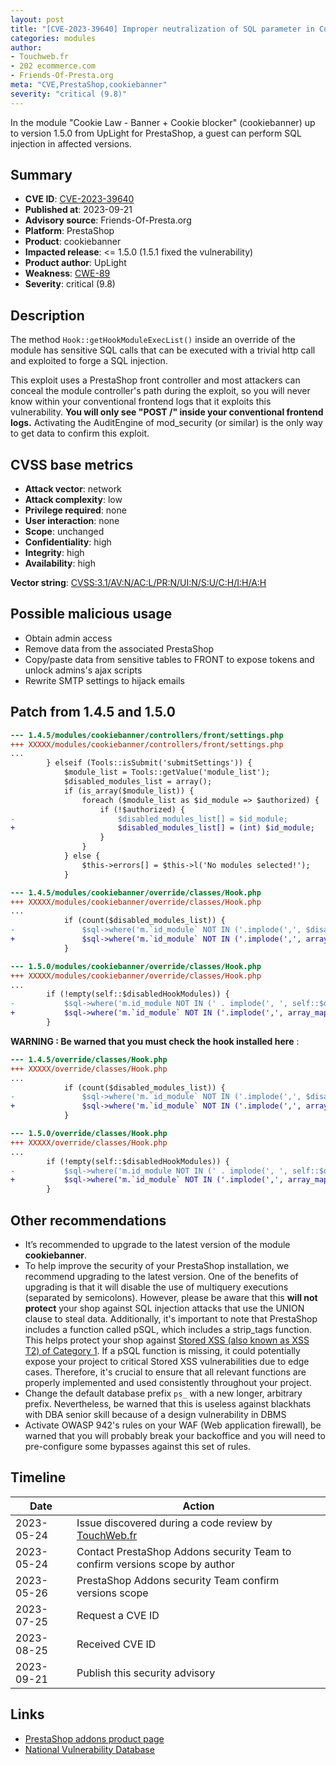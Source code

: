 ```yaml
---
layout: post
title: "[CVE-2023-39640] Improper neutralization of SQL parameter in Cookie Law - Banner + Cookie blocker module for PrestaShop"
categories: modules
author:
- Touchweb.fr
- 202 ecommerce.com
- Friends-Of-Presta.org
meta: "CVE,PrestaShop,cookiebanner"
severity: "critical (9.8)"
---
```


In the module "Cookie Law - Banner + Cookie blocker" (cookiebanner) up to version 1.5.0 from UpLight for PrestaShop, a guest can perform SQL injection in affected versions.

## Summary

* **CVE ID**: [CVE-2023-39640](https://cve.mitre.org/cgi-bin/cvename.cgi?name=CVE-2023-39640)
* **Published at**: 2023-09-21
* **Advisory source**: Friends-Of-Presta.org
* **Platform**: PrestaShop
* **Product**: cookiebanner
* **Impacted release**: <= 1.5.0 (1.5.1 fixed the vulnerability)
* **Product author**: UpLight
* **Weakness**: [CWE-89](https://cwe.mitre.org/data/definitions/89.html)
* **Severity**: critical (9.8)

## Description

The method `Hook::getHookModuleExecList()` inside an override of the module has sensitive SQL calls that can be executed with a trivial http call and exploited to forge a SQL injection.

This exploit uses a PrestaShop front controller and most attackers can conceal the module controller's path during the exploit, so you will never know within your conventional frontend logs that it exploits this vulnerability. **You will only see "POST /" inside your conventional frontend logs.** Activating the AuditEngine of mod_security (or similar) is the only way to get data to confirm this exploit.

## CVSS base metrics

* **Attack vector**: network
* **Attack complexity**: low
* **Privilege required**: none
* **User interaction**: none
* **Scope**: unchanged
* **Confidentiality**: high
* **Integrity**: high
* **Availability**: high

**Vector string**: [CVSS:3.1/AV:N/AC:L/PR:N/UI:N/S:U/C:H/I:H/A:H](https://nvd.nist.gov/vuln-metrics/cvss/v3-calculator?vector=AV:N/AC:L/PR:N/UI:N/S:U/C:H/I:H/A:H)

## Possible malicious usage

* Obtain admin access
* Remove data from the associated PrestaShop
* Copy/paste data from sensitive tables to FRONT to expose tokens and unlock admins's ajax scripts
* Rewrite SMTP settings to hijack emails

## Patch from 1.4.5 and 1.5.0

```diff
--- 1.4.5/modules/cookiebanner/controllers/front/settings.php
+++ XXXXX/modules/cookiebanner/controllers/front/settings.php
...
        } elseif (Tools::isSubmit('submitSettings')) {
            $module_list = Tools::getValue('module_list');
            $disabled_modules_list = array();
            if (is_array($module_list)) {
                foreach ($module_list as $id_module => $authorized) {
                    if (!$authorized) {
-                       $disabled_modules_list[] = $id_module;
+                       $disabled_modules_list[] = (int) $id_module;
                    }
                }
            } else {
                $this->errors[] = $this->l('No modules selected!');
            }
```

```diff
--- 1.4.5/modules/cookiebanner/override/classes/Hook.php
+++ XXXXX/modules/cookiebanner/override/classes/Hook.php
...
            if (count($disabled_modules_list)) {
-               $sql->where('m.`id_module` NOT IN ('.implode(',', $disabled_modules_list).')');
+               $sql->where('m.`id_module` NOT IN ('.implode(',', array_map('intval', $disabled_modules_list)).')');
            }
```


```diff
--- 1.5.0/modules/cookiebanner/override/classes/Hook.php
+++ XXXXX/modules/cookiebanner/override/classes/Hook.php
...
        if (!empty(self::$disabledHookModules)) {
-           $sql->where('m.id_module NOT IN (' . implode(', ', self::$disabledHookModules) . ')');
+           $sql->where('m.`id_module` NOT IN ('.implode(',', array_map('intval', self::$disabledHookModules)).')');
        }
```

**WARNING : Be warned that you must check the hook installed here** :

```diff
--- 1.4.5/override/classes/Hook.php
+++ XXXXX/override/classes/Hook.php
...
            if (count($disabled_modules_list)) {
-               $sql->where('m.`id_module` NOT IN ('.implode(',', $disabled_modules_list).')');
+               $sql->where('m.`id_module` NOT IN ('.implode(',', array_map('intval', $disabled_modules_list)).')');
            }
```

```diff
--- 1.5.0/override/classes/Hook.php
+++ XXXXX/override/classes/Hook.php
...
        if (!empty(self::$disabledHookModules)) {
-           $sql->where('m.id_module NOT IN (' . implode(', ', self::$disabledHookModules) . ')');
+           $sql->where('m.`id_module` NOT IN ('.implode(',', array_map('intval', self::$disabledHookModules)).')');
        }
```

## Other recommendations

* It’s recommended to upgrade to the latest version of the module **cookiebanner**.
* To help improve the security of your PrestaShop installation, we recommend upgrading to the latest version. One of the benefits of upgrading is that it will disable the use of multiquery executions (separated by semicolons). However, please be aware that this **will not protect** your shop against SQL injection attacks that use the UNION clause to steal data. Additionally, it's important to note that PrestaShop includes a function called pSQL, which includes a strip_tags function. This helps protect your shop against [Stored XSS (also known as XSS T2) of Category 1](https://security.friendsofpresta.org/modules/2023/02/07/stored-xss.html). If a pSQL function is missing, it could potentially expose your project to critical Stored XSS vulnerabilities due to edge cases. Therefore, it's crucial to ensure that all relevant functions are properly implemented and used consistently throughout your project.
* Change the default database prefix `ps_` with a new longer, arbitrary prefix. Nevertheless, be warned that this is useless against blackhats with DBA senior skill because of a design vulnerability in DBMS
* Activate OWASP 942's rules on your WAF (Web application firewall), be warned that you will probably break your backoffice and you will need to pre-configure some bypasses against this set of rules.


## Timeline

| Date | Action |
|--|--|
| 2023-05-24 | Issue discovered during a code review by [TouchWeb.fr](https://www.touchweb.fr) |
| 2023-05-24 | Contact PrestaShop Addons security Team to confirm versions scope by author |
| 2023-05-26 | PrestaShop Addons security Team confirm versions scope |
| 2023-07-25 | Request a CVE ID |
| 2023-08-25 | Received CVE ID |
| 2023-09-21 | Publish this security advisory |


## Links

* [PrestaShop addons product page](https://addons.prestashop.com/fr/legislation/15954-cookie-law-blocage-des-cookies-banniere.html)
* [National Vulnerability Database](https://nvd.nist.gov/vuln/detail/CVE-2023-39640)
